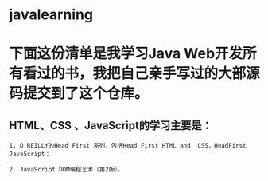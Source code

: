 # javalearning

# 下面这份清单是我学习Java Web开发所有看过的书，我把自己亲手写过的大部源码提交到了这个仓库。

## HTML、CSS 、JavaScript的学习主要是：

    1. O'REILLY的Head First 系列，包括Head First HTML and  CSS，HeadFirst JavaScript；
    
    2. JavaScript DOM编程艺术（第2版）。
